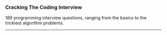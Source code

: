 ### Cracking The Coding Interview
189 programming interview questions, ranging from the basics to the trickiest algorithm problems.

---

